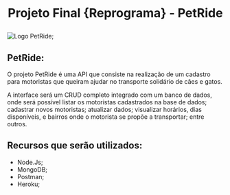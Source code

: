 <h1 align="center">
    <br>
    <p align="center">Projeto Final {Reprograma} - PetRide<p>
</h1>

![Logo PetRide](./images/petride.png);

## PetRide:

O projeto PetRide é uma API que consiste na realização de um cadastro para motoristas que queiram ajudar no transporte solidário de cães e gatos. 

A interface será um CRUD completo integrado com um banco de dados, onde será possível listar os motoristas cadastrados na base de dados; cadastrar novos motoristas; atualizar dados; visualizar horários, dias disponíveis, e bairros onde o motorista se propõe a transportar; entre outros.

## Recursos que serão utilizados:

* Node.Js;
* MongoDB;
* Postman;
* Heroku;